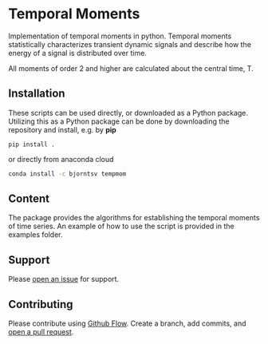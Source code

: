 # Temporal Moments

Implementation of temporal moments in python.
Temporal moments statistically characterizes transient dynamic signals and describe how the energy of a signal is distributed over time.

All moments of order 2 and higher are calculated about the central time, T.

## Installation
These scripts can be used directly, or downloaded as a Python package. Utilizing this as a Python package can be done by downloading
the repository and install, e.g. by **pip**

```
pip install .
```
or directly from anaconda cloud

```sh
conda install -c bjorntsv tempmom
```

## Content
The package provides the algorithms for establishing the temporal moments of time series. An example of how to use the script is provided
in the examples folder.

## Support

Please [open an issue](https://github.com/bjorntsv/tempmom/issues/new) for support.

## Contributing

Please contribute using [Github Flow](https://guides.github.com/introduction/flow/).
Create a branch, add commits, and
[open a pull request](https://github.com/bjorntsv/tempmom/compare/).


